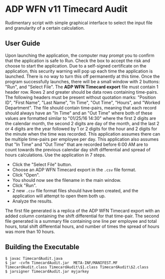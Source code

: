 # ADP WFN v11 Timecard Audit
Rudimentary script with simple graphical interface to select the input file and granularity of a certain calculation.

## User Guide
Upon launching the application, the computer may prompt you to confirm that the application is safe to Run.  Check the box to accept the risk and choose to start the application.  Due to a self-signed certificate on the application, this security warning will pop up each time the application is launched.  There is no way to turn this off permanently at this time.
Once the program successfully launches, there will be a small window with 2 buttons: "Run", and "Select File".
The <strong>ADP WFN Timecard export</strong> file must contain 1 header row. Rows 2 and greater should be data rows containing time-pairs. The following headers must be present without quotation marks: "Position ID", "First Name", "Last Name", "In Time", "Out Time", "Hours", and "Worked Department".  The file should contain time-pairs, meaning that each record should always have an "In Time" and an "Out Time" where both of these values are formatted similar to "01/25/16 14:30" where the first 2 digits are the calendar month, the second 2 digits are day of the month, and the last 2 or 4 digits are the year followed by 1 or 2 digits for the hour and 2 digits for the minute when the time was recorded.  This application assumes there can be multiple time-pairs per employee per day.  This application also assumes that "In Time" and "Out Time" that are recorded before 6:00 AM are to count towards the previous calendar day shift differential and spread of hours calculations.
Use the application in 7 steps.

 * Click the "Select File" button.
 * Choose an ADP WFN Timecard export in the <code>.csv</code> file format.
 * Click "Open".
 * You should now see the filename in the main window.
 * Click "Run".
 * 2 new <code>.csv</code> file format files should have been created, and the application will attempt to open them both up.
 * Analyze the results.

The first file generated is a replica of the ADP WFN Timecard export with an added column containing the shift differential for that time-pair.
The second file generated is a summary file containing one line per employee and total hours, total shift differential hours, and number of times the spread of hours was more than 10 hours.

## Building the Executable
```
$ javac TimecardAudit.java
$ jar -cvfm TimecardAudit.jar  META-INF/MANIFEST.MF TimecardAudit.class TimecardAudit\$1.class TimecardAudit\$2.class
$ jarsigner TimecardAudit.jar myjarkey
```
